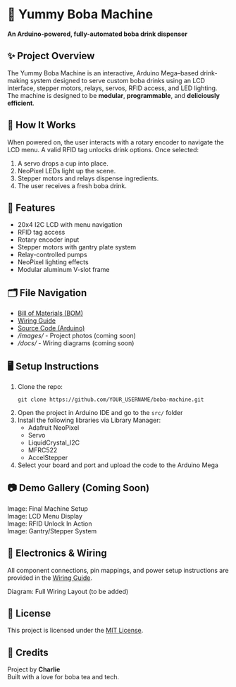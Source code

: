 <!DOCTYPE html>
<html lang="en">
<head>
  <meta charset="UTF-8" />
  <meta name="viewport" content="width=device-width, initial-scale=1.0"/>
  
</head>
<body>

  <h1>🍹 Yummy Boba Machine</h1>
  <p><strong>An Arduino-powered, fully-automated boba drink dispenser</strong></p>

  <div class="section">
    <h2>✨ Project Overview</h2>
    <p>
      The Yummy Boba Machine is an interactive, Arduino Mega–based drink-making system designed to serve custom boba drinks using an LCD interface, stepper motors, relays, servos, RFID access, and LED lighting. The machine is designed to be <strong>modular</strong>, <strong>programmable</strong>, and <strong>deliciously efficient</strong>.
    </p>
  </div>

  <div class="section">
    <h2>🧠 How It Works</h2>
    <p>
      When powered on, the user interacts with a rotary encoder to navigate the LCD menu. A valid RFID tag unlocks drink options. Once selected:
    </p>
    <ol>
      <li>A servo drops a cup into place.</li>
      <li>NeoPixel LEDs light up the scene.</li>
      <li>Stepper motors and relays dispense ingredients.</li>
      <li>The user receives a fresh boba drink.</li>
    </ol>
  </div>

  <div class="section">
    <h2>🧰 Features</h2>
    <ul>
      <li>20x4 I2C LCD with menu navigation</li>
      <li>RFID tag access</li>
      <li>Rotary encoder input</li>
      <li>Stepper motors with gantry plate system</li>
      <li>Relay-controlled pumps</li>
      <li>NeoPixel lighting effects</li>
      <li>Modular aluminum V-slot frame</li>
    </ul>
  </div>

  <div class="section">
    <h2>🗂️ File Navigation</h2>
    <ul>
      <li><a href="BOM.md">Bill of Materials (BOM)</a></li>
      <li><a href="wiring.md">Wiring Guide</a></li>
      <li><a href="src/">Source Code (Arduino)</a></li>
      <li><em>/images/</em> - Project photos (coming soon)</li>
      <li><em>/docs/</em> - Wiring diagrams (coming soon)</li>
    </ul>
  </div>

  <div class="section">
    <h2>🖥️ Setup Instructions</h2>
    <ol>
      <li>Clone the repo:
        <pre><code>git clone https://github.com/YOUR_USERNAME/boba-machine.git</code></pre>
      </li>
      <li>Open the project in Arduino IDE and go to the <code>src/</code> folder</li>
      <li>Install the following libraries via Library Manager:
        <ul>
          <li>Adafruit NeoPixel</li>
          <li>Servo</li>
          <li>LiquidCrystal_I2C</li>
          <li>MFRC522</li>
          <li>AccelStepper</li>
        </ul>
      </li>
      <li>Select your board and port and upload the code to the Arduino Mega</li>
    </ol>
  </div>

  <div class="section">
    <h2>📷 Demo Gallery (Coming Soon)</h2>
    <div class="placeholder">Image: Final Machine Setup</div>
    <div class="placeholder">Image: LCD Menu Display</div>
    <div class="placeholder">Image: RFID Unlock In Action</div>
    <div class="placeholder">Image: Gantry/Stepper System</div>
  </div>

  <div class="section">
    <h2>🔌 Electronics & Wiring</h2>
    <p>
      All component connections, pin mappings, and power setup instructions are provided in the <a href="wiring.md">Wiring Guide</a>.
    </p>
    <div class="placeholder">Diagram: Full Wiring Layout (to be added)</div>
  </div>

  <div class="section">
    <h2>📜 License</h2>
    <p>This project is licensed under the <a href="LICENSE">MIT License</a>.</p>
  </div>

  <div class="section">
    <h2>🙌 Credits</h2>
    <p>
      Project by <strong>Charlie</strong><br />
      Built with a love for boba tea and tech.
    </p>
  </div>

</body>
</html>
